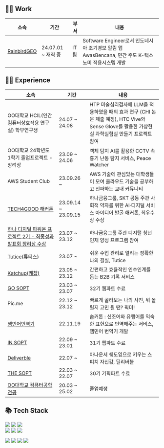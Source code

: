 ## 👩‍💻 Work 
|소속|기간| 부서 |내용|
|---|---|-----|---|
|<a href="https://rainbirdgeo.com/">RainbirdGEO</a>|24.07.01 ~ 재직 중| IT팀 |Software Engineer로서 인도네시아 조기경보 알림 앱 AwasBencana, 민간 주도 K-택소노미 적용시스템 개발|

 ## 👩‍💻 Experience 

|소속|기간|내용|
|---|---|---|
|OO대학교 HCIL(인간컴퓨터상호작용 연구실) 학부연구생| 24.07 ~ 24.08 | HTP 미술심리검사에 LLM을 적용하였을 때의 효과 연구 (CHI 논문 제출 예정), HTC Vive와 Sense Glove를 활용한 가상현실 과학실험실 만들기 프로젝트 참여 |
|OO대학교 24학년도 1학기 졸업프로젝트 - 장려상| 23.09 ~ 24.06 | 객체 탐지 AI를 활용한 CCTV 속 흉기 난동 탐지 서비스, Peace Watcher |
|AWS Student Club| 23.09.26 ~ | AWS 기술에 관심있는 대학생들이 모여 클라우드 기술을 공부하고 전파하는 교내 커뮤니티 |
|<a href="https://news.sktelecom.com/198117">TECH4GOOD 해커톤</a>|23.09.14 ~ 23.09.15| 하나금융그룹, SKT 공동 주관 사회적 약자를 위한 AI·디지털 서비스 아이디어 발굴 해커톤, 최우수상 수상 |
|<a href="https://www.hanapoweron.com/digitalpoweron/">하나 디지털 파워온 프로젝트 2기 - 최종성과발표회 장려상 수상 </a>| 23.07 ~ 23.12 | 하나금융그룹 주관 디지털 청년 인재 양성 프로그램 참여 |
|<a href="https://www.tutice.com">Tutice(튜티스)</a>| 23.07 ~ |쉬운 수업 관리로 열리는 정확한 나의 결실, Tutice|
|<a href="https://www.katchup.kr">Katchup(케찹)</a>| 23.05 ~ 23.12 |간편하고 효율적인 인수인계를 돕는 B2B 기록 서비스|
|<a href="https://www.sopt.org/">GO SOPT</a>| 23.03 ~ 23.07 | 32기 웹파트 수료 |
|Pic.me| 22.12 ~ 23.12 | 빠르게 골라보는 나의 사진, 뭐 올릴지 고민 될 땐? 픽미!|
|<a href="https://sopt.org/project/28">잼민어번역기</a>| 22.11.19 | 솝커톤 : 신조어와 유행어를 익숙한 표현으로 번역해주는 서비스, 잼민어 번역기 개발|
|<a href="https://www.sopt.org/">IN SOPT</a>| 22.09 ~ 23.01 | 31기 웹파트 수료|
|<a href="https://deliverble.kr/">Deliverble</a>| 22.07 ~ | 아나운서 쉐도잉으로 키우는 스피치 자신감, 딜리버블 |
|<a href="https://www.sopt.org/">THE SOPT</a>| 22.03 ~ 22.07 | 30기 기획파트 수료 |
|<a href="https://cse.ewha.ac.kr/">OO대학교 컴퓨터공학전공</a>| 20.03 ~ 25.02 | 졸업예정 |

 ## 📚 Tech Stack

<img src="https://img.shields.io/badge/HTML5-e34f26?style=flat-square&logo=html5&logoColor=white"/></a>
<img src="https://img.shields.io/badge/CSS3-1572B6?style=flat-square&logo=css3&logoColor=white"/></a>
 <img src="https://img.shields.io/badge/styled/component-e084c6?style=flat-square&logo=styled-components&logoColor=white"/>
 <br>
<img src="https://img.shields.io/badge/React-61DAFB?style=flat-square&logo=React&logoColor=white"/></a>
<img src="https://img.shields.io/badge/JavaScript-f7df1e?style=flat-square&logo=javascript&logoColor=white"/></a>
<img src="https://img.shields.io/badge/TypeScript-3776AB?style=flat-square&logo=Typescript&logoColor=white"/></a>


<img src="https://img.shields.io/badge/Git-F05032?style=flat-square&logo=Git&logoColor=white"/></a>
<img src="https://img.shields.io/badge/Notion-black?style=flat-square&logo=Notion&logoColor=white"></a>
<img src="https://img.shields.io/badge/Slack-4A154B?style=flat-square&logo=Slack&logoColor=white"/>
<img src="https://img.shields.io/badge/Figma-F24E1E?style=flat-square&logo=Figma&logoColor=white"/>

